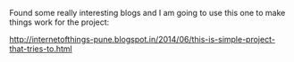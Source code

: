 Found some really interesting blogs and I am going to use this one to make things work for the project:

http://internetofthings-pune.blogspot.in/2014/06/this-is-simple-project-that-tries-to.html